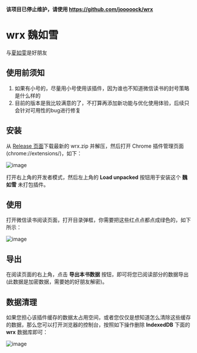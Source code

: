 **该项目已停止维护，请使用 https://github.com/jooooock/wrx**

# wrx 魏如雪

与[夏如雯](https://github.com/ckisok/xrw)是好朋友


## 使用前须知

1. 如果有小号的，尽量用小号使用该插件，因为谁也不知道微信读书的封号策略是什么样的
2. 目前的版本是我比较满意的了，不打算再添加新功能与优化使用体验，后续只会针对可用性的bug进行修复


## 安装
从 [Release 页面](https://github.com/ckisok/wrx/releases)下载最新的 wrx.zip 并解压，然后打开 Chrome 插件管理页面(chrome://extensions/)，如下：

![image](https://github.com/ckisok/wrx/assets/143160104/960af75a-5787-44af-96b4-b08ee1ec77ec)

打开右上角的开发者模式，然后左上角的 **Load unpacked** 按钮用于安装这个 **魏如雪** 未打包插件。


## 使用

打开微信读书阅读页面，打开目录弹框，你需要把这些红点点都点成绿色的，如下所示：

![image](https://github.com/ckisok/wrx/assets/143160104/7b2127ce-b303-4d05-bcf9-f5a3300a47e8)


## 导出

在阅读页面的右上角，点击 **导出本书数据** 按钮，即可将您已阅读部分的数据导出(此数据是加密数据，需要她的好朋友解密)。


## 数据清理

如果您担心该插件缓存的数据太占用空间，或者您仅仅是想知道怎么清除这些缓存的数据，那么您可以打开浏览器的控制台，按照如下操作删除 **IndexedDB** 下面的 **wrx** 数据库即可：

![image](https://github.com/ckisok/wrx/assets/143160104/fbabb881-beeb-47ad-9181-3831ec7621d6)
